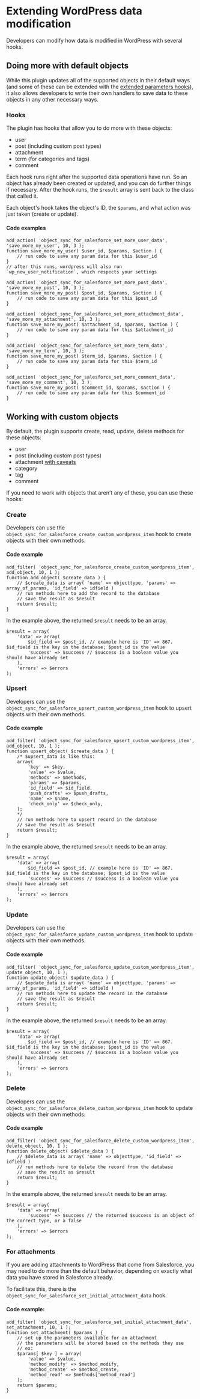 # Extending WordPress data modification

Developers can modify how data is modified in WordPress with several hooks.

## Doing more with default objects

While this plugin updates all of the supported objects in their default ways (and some of these can be extended with the [extended parameters hooks](./extending-parameters.md)), it also allows developers to write their own handlers to save data to these objects in any other necessary ways.

### Hooks

The plugin has hooks that allow you to do more with these objects:

- user
- post (including custom post types)
- attachment
- term (for categories and tags)
- comment

Each hook runs right after the supported data operations have run. So an object has already been created or updated, and you can do further things if necessary. After the hook runs, the `$result` array is sent back to the class that called it.

Each object's hook takes the object's ID, the `$params`, and what action was just taken (create or update).

#### Code examples

```
add_action( 'object_sync_for_salesforce_set_more_user_data', 'save_more_my_user', 10, 3 );
function save_more_my_user( $user_id, $params, $action ) {
    // run code to save any param data for this $user_id
}
// after this runs, wordpress will also run `wp_new_user_notification`, which respects your settings
```

```
add_action( 'object_sync_for_salesforce_set_more_post_data', 'save_more_my_post', 10, 3 );
function save_more_my_post( $post_id, $params, $action ) {
    // run code to save any param data for this $post_id
}
```

```
add_action( 'object_sync_for_salesforce_set_more_attachment_data', 'save_more_my_attachment', 10, 3 );
function save_more_my_post( $attachment_id, $params, $action ) {
    // run code to save any param data for this $attachment_id
}
```

```
add_action( 'object_sync_for_salesforce_set_more_term_data', 'save_more_my_term', 10, 3 );
function save_more_my_post( $term_id, $params, $action ) {
    // run code to save any param data for this $term_id
}
```

```
add_action( 'object_sync_for_salesforce_set_more_comment_data', 'save_more_my_comment', 10, 3 );
function save_more_my_post( $comment_id, $params, $action ) {
    // run code to save any param data for this $comment_id
}
```

## Working with custom objects

By default, the plugin supports create, read, update, delete methods for these objects:

- user
- post (including custom post types)
- attachment [with caveats](#for-attachments)
- category
- tag
- comment

If you need to work with objects that aren't any of these, you can use these hooks:

### Create

Developers can use the `object_sync_for_salesforce_create_custom_wordpress_item` hook to create objects with their own methods.

#### Code example

```
add_filter( 'object_sync_for_salesforce_create_custom_wordpress_item', add_object, 10, 1 );
function add_object( $create_data ) {
    // $create_data is array( 'name' => objecttype, 'params' => array_of_params, 'id_field' => idfield )
    // run methods here to add the record to the database
    // save the result as $result
    return $result;
}
```

In the example above, the returned `$result` needs to be an array.

```
$result = array(
    'data' => array(
        $id_field => $post_id, // example here is 'ID' => 867. $id_field is the key in the database; $post_id is the value
        'success' => $success // $success is a boolean value you should have already set
    ),
    'errors' => $errors
);
```

### Upsert

Developers can use the `object_sync_for_salesforce_upsert_custom_wordpress_item` hook to upsert objects with their own methods.

#### Code example

```
add_filter( 'object_sync_for_salesforce_upsert_custom_wordpress_item', add_object, 10, 1 );
function upsert_object( $create_data ) {
    /* $upsert_data is like this:
    array(
        'key' => $key,
        'value' => $value,
        'methods' => $methods,
        'params' => $params,
        'id_field' => $id_field,
        'push_drafts' => $push_drafts,
        'name' => $name,
        'check_only' => $check_only,
    );
    */
    // run methods here to upsert record in the database
    // save the result as $result
    return $result;
}
```

In the example above, the returned `$result` needs to be an array.

```
$result = array(
    'data' => array(
        $id_field => $post_id, // example here is 'ID' => 867. $id_field is the key in the database; $post_id is the value
        'success' => $success // $success is a boolean value you should have already set
    ),
    'errors' => $errors
);
```

### Update

Developers can use the `object_sync_for_salesforce_update_custom_wordpress_item` hook to update objects with their own methods.

#### Code example

```
add_filter( 'object_sync_for_salesforce_update_custom_wordpress_item', update_object, 10, 1 );
function update_object( $update_data ) {
    // $update_data is array( 'name' => objecttype, 'params' => array_of_params, 'id_field' => idfield )
    // run methods here to update the record in the database
    // save the result as $result
    return $result;
}
```

In the example above, the returned `$result` needs to be an array.

```
$result = array(
    'data' => array(
        $id_field => $post_id, // example here is 'ID' => 867. $id_field is the key in the database; $post_id is the value
        'success' => $success // $success is a boolean value you should have already set
    ),
    'errors' => $errors
);
```

### Delete

Developers can use the `object_sync_for_salesforce_delete_custom_wordpress_item` hook to update objects with their own methods.

#### Code example

```
add_filter( 'object_sync_for_salesforce_delete_custom_wordpress_item', delete_object, 10, 1 );
function delete_object( $delete_data ) {
    // $delete_data is array( 'name' => objecttype, 'id_field' => idfield )
    // run methods here to delete the record from the database
    // save the result as $result
    return $result;
}
```

In the example above, the returned `$result` needs to be an array.

```
$result = array(
    'data' => array(
        'success' => $success // the returned $success is an object of the correct type, or a false
    ),
    'errors' => $errors
);
```

### For attachments

If you are adding attachments to WordPress that come from Salesforce, you may need to do more than the default behavior, depending on exactly what data you have stored in Salesforce already.

To facilitate this, there is the `object_sync_for_salesforce_set_initial_attachment_data` hook.

#### Code example:

```
add_filter( 'object_sync_for_salesforce_set_initial_attachment_data', set_attachment, 10, 1 );
function set_attachment( $params ) {
    // set up the parameters available for an attachment
    // the parameters will be stored based on the methods they use
    // ex:
    $params[ $key ] = array(
        'value' => $value,
        'method_modify' => $method_modify,
        'method_create' => $method_create,
        'method_read' => $methods['method_read']
    );
    return $params;
}
```
